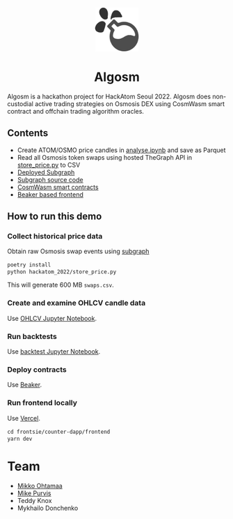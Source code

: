 
<p align="center">
  <img width=100 height=100 src="./algosm-logo-black.png">
  <h1 align="center">Algosm</h1>
</p>


Algosm is a hackathon project for HackAtom Seoul 2022. Algosm does
non-custodial active trading strategies on Osmosis DEX using CosmWasm smart contract
and offchain trading algorithm oracles.

## Contents 

- Create ATOM/OSMO price candles in [analyse.ipynb](hackatom_2022/analyse.ipynb) and save as Parquet
- Read all Osmosis token swaps using hosted TheGraph API in [store_price.py](hackatom_2022/store_price.py) to CSV
- [Deployed Subgraph](https://thegraph.com/hosted-service/subgraph/miohtama/hackatom-2022)
- [Subgraph source code](https://github.com/miohtama/hackatom-2022)
- [CosmWasm smart contracts](./frontsie/counter-dapp/contracts)
- [Beaker based frontend](./frontsie/counter-dapp/frontend)

## How to run this demo

### Collect historical price data

Obtain raw Osmosis swap events using [subgraph](https://github.com/miohtama/hackatom-2022)

```shell
poetry install
python hackatom_2022/store_price.py
```

This will generate 600 MB `swaps.csv`.

### Create and examine OHLCV candle data

Use [OHLCV Jupyter Notebook](hackatom_2022/analyse.ipynb).

### Run backtests 

Use [backtest Jupyter Notebook](hackatom_2022/analyse.ipynb).

### Deploy contracts

Use [Beaker](frontsie/counter-dapp).

### Run frontend locally

Use [Vercel](frontsie/counter-dapp).

```shell
cd frontsie/counter-dapp/frontend
yarn dev
```

# Team

- [Mikko Ohtamaa](twitter.com/moo9000/)
- [Mike Purvis](https://twitter.com/mikedotexe)
- Teddy Knox
- Mykhailo Donchenko